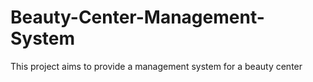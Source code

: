 # Beauty-Center-Management-System
This project aims to provide a management system for a beauty center
